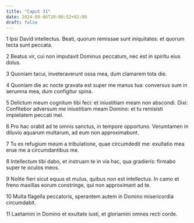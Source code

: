 ```yaml
---
title: "Caput 31"
date: 2024-09-06T20:00:52+02:00
draft: false
---
```



1 Ipsi David intellectus. Beati, quorum remissae sunt iniquitates: et quorum tecta sunt peccata.

2 Beatus vir, cui non imputavit Dominus peccatum, nec est in spiritu eius dolus.

3 Quoniam tacui, inveteraverunt ossa mea, dum clamarem tota die.

4 Quoniam die ac nocte gravata est super me manus tua: conversus sum in aerumna mea, dum configitur spina.

5 Delictum meum cognitum tibi feci: et iniustitiam meam non abscondi. Dixi: Confitebor adversum me iniustitiam meam Domino: et tu remisisti impietatem peccati mei.

6 Pro hac orabit ad te omnis sanctus, in tempore opportuno. Verumtamen in diluvio aquarum multarum, ad eum non approximabunt.

7 Tu es refugium meum a tribulatione, quae circumdedit me: exultatio mea erue me a circumdantibus me.

8 Intellectum tibi dabo, et instruam te in via hac, qua gradieris: firmabo super te oculos meos.

9 Nolite fieri sicut equus et mulus, quibus non est intellectus. In camo et freno maxillas eorum constringe, qui non approximant ad te.

10 Multa flagella peccatoris, sperantem autem in Domino misericordia circumdabit.

11 Laetamini in Domino et exultate iusti, et gloriamini omnes recti corde.

